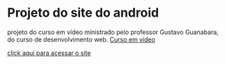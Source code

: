 #  Projeto do site do android
projeto  do curso em vídeo ministrado pelo professor Gustavo Guanabara, do curso de desenvolvimento web.
[Curso em video](https://www.cursoemvideo.com/)

[click aqui para acessar o site](gustavo-2.github.io/site-android/)
